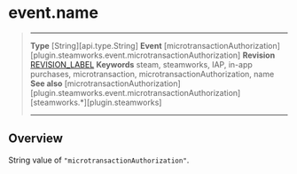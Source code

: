 # event.name

> --------------------- ------------------------------------------------------------------------------------------
> __Type__              [String][api.type.String]
> __Event__             [microtransactionAuthorization][plugin.steamworks.event.microtransactionAuthorization]
> __Revision__          [REVISION_LABEL](REVISION_URL)
> __Keywords__          steam, steamworks, IAP, in-app purchases, microtransaction, microtransactionAuthorization, name
> __See also__          [microtransactionAuthorization][plugin.steamworks.event.microtransactionAuthorization]
>                       [steamworks.*][plugin.steamworks]
> --------------------- ------------------------------------------------------------------------------------------

## Overview

String value of `"microtransactionAuthorization"`.